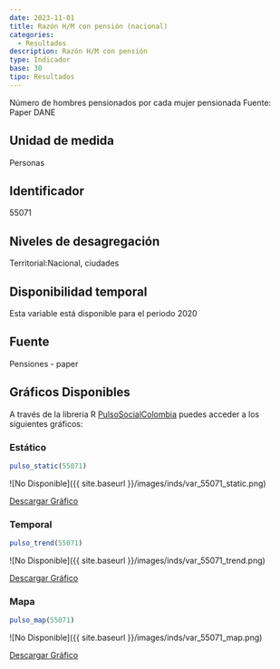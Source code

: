 ```yaml
---
date: 2023-11-01
title: Razón H/M con pensión (nacional)
categories:
  - Resultados
description: Razón H/M con pensión
type: Indicador
base: 30
tipo: Resultados
--- 
```


Número de hombres pensionados por cada mujer pensionada
Fuente: Paper DANE

## Unidad de medida
Personas

## Identificador
55071

## Niveles de desagregación
Territorial:Nacional, ciudades

## Disponibilidad temporal
Esta variable está disponible para el periodo 2020

## Fuente
Pensiones - paper

## Gráficos Disponibles

A través de la libreria R [PulsoSocialColombia](https://github.com/pulsosocialcolombia/PulsoSocialColombia) puedes acceder a los siguientes gráficos:

### Estático

``` R
pulso_static(55071)
```

![No Disponible]({{ site.baseurl }}/images/inds/var_55071_static.png)

<a href='{{ site.baseurl }}/images/inds/var_55071_static.png'>Descargar Gráfico</a>

### Temporal

``` R
pulso_trend(55071)
```

![No Disponible]({{ site.baseurl }}/images/inds/var_55071_trend.png)

<a href='{{ site.baseurl }}/images/inds/var_55071_trend.png'>Descargar Gráfico</a>

### Mapa

``` R
pulso_map(55071)
```

![No Disponible]({{ site.baseurl }}/images/inds/var_55071_map.png)

<a href='{{ site.baseurl }}/images/inds/var_55071_map.png'>Descargar Gráfico</a>